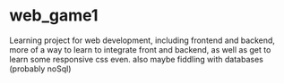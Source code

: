 # web_game1
Learning project for web development, including frontend and backend, more of a way to learn to integrate front and backend, as well as get to learn some responsive css even. also maybe fiddling with databases (probably noSql)

